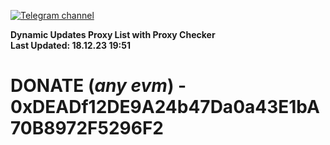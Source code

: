[![Telegram channel](https://img.shields.io/endpoint?url=https://runkit.io/damiankrawczyk/telegram-badge/branches/master?url=https://t.me/n4z4v0d)](https://t.me/n4z4v0d) 

**Dynamic Updates Proxy List with Proxy Checker**  
**Last Updated: 18.12.23 19:51**

# DONATE (_any evm_) - 0xDEADf12DE9A24b47Da0a43E1bA70B8972F5296F2
